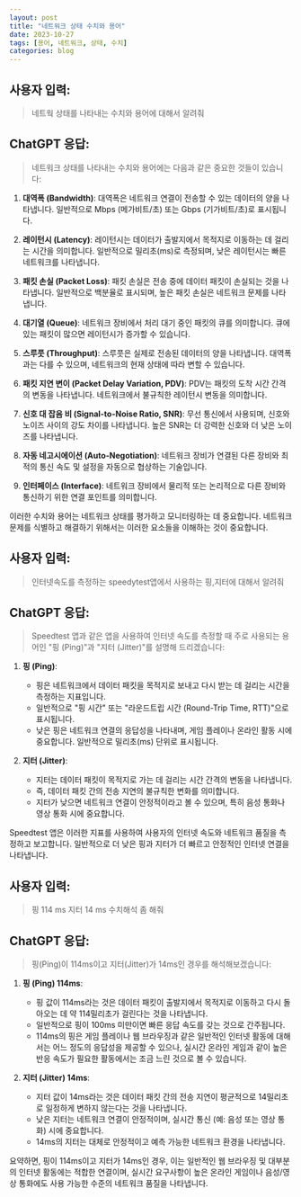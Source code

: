 ```yaml
---
layout: post
title: "네트워크 상태 수치와 용어"
date: 2023-10-27
tags: [용어, 네트워크, 상태, 수치]
categories: blog
---
```


## 사용자 입력:
> 네트웍 상태를 나타내는 수치와 용어에 대해서 알려줘

## ChatGPT 응답:
> 네트워크 상태를 나타내는 수치와 용어에는 다음과 같은 중요한 것들이 있습니다:

1. **대역폭 (Bandwidth)**: 대역폭은 네트워크 연결이 전송할 수 있는 데이터의 양을 나타냅니다. 일반적으로 Mbps (메가비트/초) 또는 Gbps (기가비트/초)로 표시됩니다.

2. **레이턴시 (Latency)**: 레이턴시는 데이터가 출발지에서 목적지로 이동하는 데 걸리는 시간을 의미합니다. 일반적으로 밀리초(ms)로 측정되며, 낮은 레이턴시는 빠른 네트워크를 나타냅니다.

3. **패킷 손실 (Packet Loss)**: 패킷 손실은 전송 중에 데이터 패킷이 손실되는 것을 나타냅니다. 일반적으로 백분율로 표시되며, 높은 패킷 손실은 네트워크 문제를 나타냅니다.

4. **대기열 (Queue)**: 네트워크 장비에서 처리 대기 중인 패킷의 큐를 의미합니다. 큐에 있는 패킷이 많으면 레이턴시가 증가할 수 있습니다.

5. **스루풋 (Throughput)**: 스루풋은 실제로 전송된 데이터의 양을 나타냅니다. 대역폭과는 다를 수 있으며, 네트워크의 현재 상태에 따라 변할 수 있습니다.

6. **패킷 지연 변이 (Packet Delay Variation, PDV)**: PDV는 패킷의 도착 시간 간격의 변동을 나타냅니다. 네트워크에서 불규칙한 레이턴시 변동을 의미합니다.

7. **신호 대 잡음 비 (Signal-to-Noise Ratio, SNR)**: 무선 통신에서 사용되며, 신호와 노이즈 사이의 강도 차이를 나타냅니다. 높은 SNR는 더 강력한 신호와 더 낮은 노이즈를 나타냅니다.

8. **자동 네고시에이션 (Auto-Negotiation)**: 네트워크 장비가 연결된 다른 장비와 최적의 통신 속도 및 설정을 자동으로 협상하는 기술입니다.

9. **인터페이스 (Interface)**: 네트워크 장비에서 물리적 또는 논리적으로 다른 장비와 통신하기 위한 연결 포인트를 의미합니다.

이러한 수치와 용어는 네트워크 상태를 평가하고 모니터링하는 데 중요합니다. 네트워크 문제를 식별하고 해결하기 위해서는 이러한 요소들을 이해하는 것이 중요합니다.

## 사용자 입력:
> 인터넷속도를 측정하는 speedytest앱에서 사용하는 핑,지터에 대해서 알려줘

## ChatGPT 응답:
> Speedtest 앱과 같은 앱을 사용하여 인터넷 속도를 측정할 때 주로 사용되는 용어인 "핑 (Ping)"과 "지터 (Jitter)"를 설명해 드리겠습니다:

1. **핑 (Ping)**:
   - 핑은 네트워크에서 데이터 패킷을 목적지로 보내고 다시 받는 데 걸리는 시간을 측정하는 지표입니다.
   - 일반적으로 "핑 시간" 또는 "라운드트립 시간 (Round-Trip Time, RTT)"으로 표시됩니다.
   - 낮은 핑은 네트워크 연결의 응답성을 나타내며, 게임 플레이나 온라인 활동 시에 중요합니다. 일반적으로 밀리초(ms) 단위로 표시됩니다.

2. **지터 (Jitter)**:
   - 지터는 데이터 패킷이 목적지로 가는 데 걸리는 시간 간격의 변동을 나타냅니다.
   - 즉, 데이터 패킷 간의 전송 지연의 불규칙한 변화를 의미합니다.
   - 지터가 낮으면 네트워크 연결이 안정적이라고 볼 수 있으며, 특히 음성 통화나 영상 통화 시에 중요합니다.

Speedtest 앱은 이러한 지표를 사용하여 사용자의 인터넷 속도와 네트워크 품질을 측정하고 보고합니다. 일반적으로 더 낮은 핑과 지터가 더 빠르고 안정적인 인터넷 연결을 나타냅니다.

## 사용자 입력:
> 핑 114 ms 지터 14 ms 수치해석 좀 해줘

## ChatGPT 응답:
> 핑(Ping)이 114ms이고 지터(Jitter)가 14ms인 경우를 해석해보겠습니다:

1. **핑 (Ping) 114ms**:
   - 핑 값이 114ms라는 것은 데이터 패킷이 출발지에서 목적지로 이동하고 다시 돌아오는 데 약 114밀리초가 걸린다는 것을 나타냅니다.
   - 일반적으로 핑이 100ms 미만이면 빠른 응답 속도를 갖는 것으로 간주됩니다.
   - 114ms의 핑은 게임 플레이나 웹 브라우징과 같은 일반적인 인터넷 활동에 대해서는 어느 정도의 응답성을 제공할 수 있으나, 실시간 온라인 게임과 같이 높은 반응 속도가 필요한 활동에서는 조금 느린 것으로 볼 수 있습니다.

2. **지터 (Jitter) 14ms**:
   - 지터 값이 14ms라는 것은 데이터 패킷 간의 전송 지연이 평균적으로 14밀리초로 일정하게 변하지 않는다는 것을 나타냅니다.
   - 낮은 지터는 네트워크 연결이 안정적이며, 실시간 통신 (예: 음성 또는 영상 통화) 시에 중요합니다.
   - 14ms의 지터는 대체로 안정적이고 예측 가능한 네트워크 환경을 나타냅니다.

요약하면, 핑이 114ms이고 지터가 14ms인 경우, 이는 일반적인 웹 브라우징 및 대부분의 인터넷 활동에는 적합한 연결이며, 실시간 요구사항이 높은 온라인 게임이나 음성/영상 통화에도 사용 가능한 수준의 네트워크 품질을 나타냅니다.

